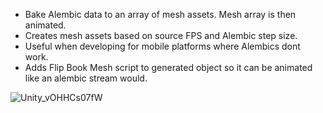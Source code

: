 - Bake Alembic data to an array of mesh assets. Mesh array is then animated.
- Creates mesh assets based on source FPS and Alembic step size.
- Useful when developing for mobile platforms where Alembics dont work.
- Adds Flip Book Mesh script to generated object so it can be animated like an alembic stream would.

![Unity_vOHHCs07fW](https://github.com/snorulf/MeshBaking/assets/3111080/5cc64fa8-b4bf-4847-9907-3104e264c791)
